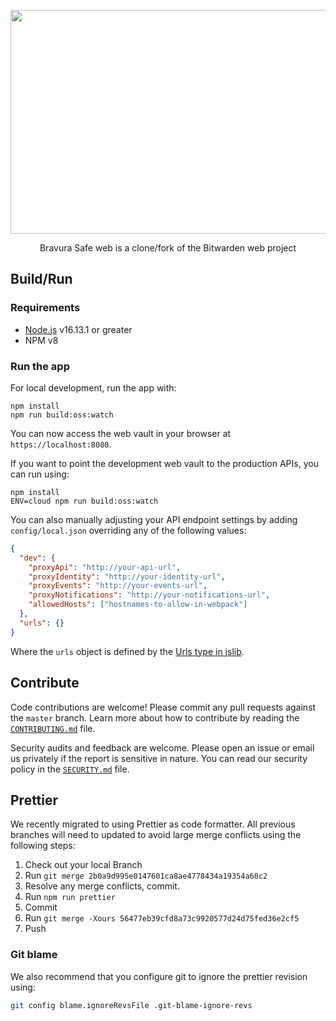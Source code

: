 <p align="center">
    <img src="https://raw.githubusercontent.com/bravura-safe/brand/master/screenshots/web-vault-macbook.png" alt="" width="600" height="358" />
</p>
<p align="center">
    Bravura Safe web is a clone/fork of the Bitwarden web project
</p>

## Build/Run

### Requirements

- [Node.js](https://nodejs.org) v16.13.1 or greater
- NPM v8

### Run the app

For local development, run the app with:

```
npm install
npm run build:oss:watch
```

You can now access the web vault in your browser at `https://localhost:8080`.

If you want to point the development web vault to the production APIs, you can run using:

```
npm install
ENV=cloud npm run build:oss:watch
```

You can also manually adjusting your API endpoint settings by adding `config/local.json` overriding any of the following values:

```json
{
  "dev": {
    "proxyApi": "http://your-api-url",
    "proxyIdentity": "http://your-identity-url",
    "proxyEvents": "http://your-events-url",
    "proxyNotifications": "http://your-notifications-url",
    "allowedHosts": ["hostnames-to-allow-in-webpack"]
  },
  "urls": {}
}
```

Where the `urls` object is defined by the [Urls type in jslib](https://github.com/hitachi-id/bravura-safe_jslib/blob/master/common/src/abstractions/environment.service.ts).

## Contribute

Code contributions are welcome! Please commit any pull requests against the `master` branch. Learn more about how to contribute by reading the [`CONTRIBUTING.md`](CONTRIBUTING.md) file.

Security audits and feedback are welcome. Please open an issue or email us privately if the report is sensitive in nature. You can read our security policy in the [`SECURITY.md`](SECURITY.md) file.

## Prettier

We recently migrated to using Prettier as code formatter. All previous branches will need to updated to avoid large merge conflicts using the following steps:

1. Check out your local Branch
2. Run `git merge 2b0a9d995e0147601ca8ae4778434a19354a60c2`
3. Resolve any merge conflicts, commit.
4. Run `npm run prettier`
5. Commit
6. Run `git merge -Xours 56477eb39cfd8a73c9920577d24d75fed36e2cf5`
7. Push

### Git blame

We also recommend that you configure git to ignore the prettier revision using:

```bash
git config blame.ignoreRevsFile .git-blame-ignore-revs
```
